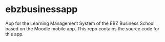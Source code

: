 # ebzbusinessapp
App for the Learning Management System of the EBZ Business School based on the Moodle mobile app. This repo contains the source code for this app.
